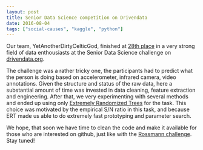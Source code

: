 ```yaml
---
layout: post
title: Senior Data Science competition on Drivendata
date: 2016-08-04
tags: ["social-causes", "kaggle", "python"]
---
```


Our team, YetAnotherDirtyCelticGod, finished at [28th place](https://www.drivendata.org/competitions/42/leaderboard/) in a very strong field of data enthousiasts at the Senior Data Science challenge on [drivendata.org](https://www.drivendata.org/). 

The challenge was a rather tricky one, the participants had to predict what the person is doing based on accelerometer, infrared camera, video annotations. Given the structure and status of the raw data, here a substantial amount of time was invested in data cleaning, feature extraction and engineering. After that, we very experimenting with several methods and ended up using only [Extremely Randomized Trees](http://citeseerx.ist.psu.edu/viewdoc/download?doi=10.1.1.65.7485&rep=rep1&type=pdf) for the task. This choice was motivated by the empirical S/N ratio in this task, and because ERT made us able to do extremely fast prototyping and parameter search. 

We hope, that soon we have time to clean the code and make it available for those who are interested on github, just like with the [Rossmann challenge](https://github.com/agostontorok/KaggleRossmannChallenge). Stay tuned!
